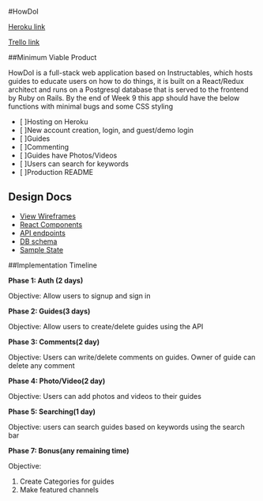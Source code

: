 #HowDoI

[Heroku link][heroku]

[Trello link][trello]

[heroku]: http://www.how-do-i-.herokuapp.com
[trello]: https://trello.com/b/gW4znUwg/instructables-full-stack-project

##Minimum Viable Product

HowDoI is a full-stack web application based on Instructables, which hosts guides to educate users on how to do things, it is built on a React/Redux architect and runs on a Postgresql database that is served to the frontend by Ruby on Rails. By the end of Week 9 this app should have the below functions with minimal bugs and some CSS styling

- [ ]Hosting on Heroku
- [ ]New account creation, login, and guest/demo login
- [ ]Guides
- [ ]Commenting
- [ ]Guides have Photos/Videos
- [ ]Users can search for keywords
- [ ]Production README

## Design Docs
* [View Wireframes][wireframes]
* [React Components][components]
* [API endpoints][api-endpoints]
* [DB schema][schema]
* [Sample State][sample-state]

[wireframes]: ./wireframes
[components]: ./component-hierarchy.md
[sample-state]: ./sample-state.md
[api-endpoints]: ./api-endpoints.md
[schema]: ./schema.md


##Implementation Timeline

**Phase 1: Auth (2 days)**

Objective: Allow users to signup and sign in

**Phase 2: Guides(3 days)**

Objective: Allow users to create/delete guides using the API

**Phase 3: Comments(2 day)**

Objective: Users can write/delete comments on guides. Owner of guide can delete any comment

**Phase 4: Photo/Video(2 day)**

Objective: Users can add photos and videos to their guides

**Phase 5: Searching(1 day)**

Objective: users can search guides based on keywords using the search bar

**Phase 7: Bonus(any remaining time)**

Objective:
1) Create Categories for guides
2) Make featured channels

